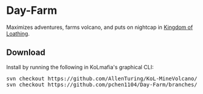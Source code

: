 # Day-Farm
Maximizes adventures, farms volcano, and puts on nightcap in [Kingdom of Loathing](http://www.kingdomofloathing.com).

## Download
Install by running the following in KoLmafia's graphical CLI:

<pre>
svn checkout https://github.com/AllenTuring/KoL-MineVolcano/trunk
svn checkout https://github.com/pchen1104/Day-Farm/branches/Release
</pre>
